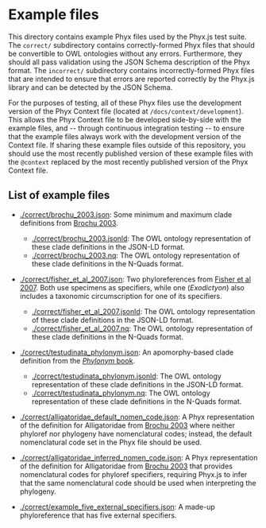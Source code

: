# Example files

This directory contains example Phyx files used by the Phyx.js test suite.
The `correct/` subdirectory contains correctly-formed Phyx files
that should be convertible to OWL ontologies without any errors. Furthermore,
they should all pass validation using the JSON Schema description of the Phyx
format. The `incorrect/` subdirectory contains incorrectly-formed Phyx files that
are intended to ensure that errors are reported correctly by the Phyx.js library
and can be detected by the JSON Schema.

For the purposes of testing, all of these Phyx files use the development version of
the Phyx Context file (located at `/docs/context/development`). This allows the
Phyx Context file to be developed side-by-side with the example files, and -- through
continuous integration testing -- to ensure that the example files always work with
the development version of the Context file. If sharing these example files outside
of this repository, you should use the most recently published version of these
example files with the `@context` replaced by the most recently published version
of the Phyx Context file.

## List of example files
* [./correct/brochu_2003.json]: Some minimum and maximum clade definitions from [Brochu 2003].
  * [./correct/brochu_2003.jsonld]: The OWL ontology representation of these clade definitions in the JSON-LD format.
  * [./correct/brochu_2003.nq]: The OWL ontology representation of these clade definitions in the N-Quads format.
* [./correct/fisher_et_al_2007.json]: Two phyloreferences from [Fisher et al 2007]. Both use specimens as specifiers, while one (*Exodictyon*) also includes a taxonomic circumscription for one of its specifiers.
  * [./correct/fisher_et_al_2007.jsonld]: The OWL ontology representation of these clade definitions in the JSON-LD format.
  * [./correct/fisher_et_al_2007.nq]: The OWL ontology representation of these clade definitions in the N-Quads format.
* [./correct/testudinata_phylonym.json]: An apomorphy-based clade definition from the [*Phylonym* book].
  * [./correct/testudinata_phylonym.jsonld]: The OWL ontology representation of these clade definitions in the JSON-LD format.
  * [./correct/testudinata_phylonym.nq]: The OWL ontology representation of these clade definitions in the N-Quads format.
* [./correct/alligatoridae_default_nomen_code.json]: A Phyx representation of the definition for Alligatoridae from [Brochu 2003] where neither phyloref nor phylogeny have nomenclatural codes; instead, the default nomenclatural code set in the Phyx file should be used.
* [./correct/alligatoridae_inferred_nomen_code.json]: A Phyx representation of the definition for Alligatoridae from [Brochu 2003] that provides nomenclatural codes for phyloref specifiers, requiring Phyx.js to infer that the same nomenclatural code should be used when interpreting the phylogeny.
* [./correct/example_five_external_specifiers.json]: A made-up phyloreference that has five external specifiers.

  [Brochu 2003]: https://doi.org/10.1146/annurev.earth.31.100901.141308
  [Fisher et al 2007]: https://doi.org/10.1639/0007-2745(2007)110[46:POTCWA]2.0.CO;2
  [*Phylonym* book]: https://www.routledge.com/Phylonyms-A-Companion-to-the-PhyloCode/Queiroz-Cantino-Gauthier/p/book/9781138332935
  [./correct/brochu_2003.json]: ./correct/brochu_2003.json
  [./correct/brochu_2003.jsonld]: ./correct/brochu_2003.jsonld
  [./correct/brochu_2003.nq]: ./correct/brochu_2003.nq
  [./correct/fisher_et_al_2007.json]: ./correct/fisher_et_al_2007.json
  [./correct/fisher_et_al_2007.jsonld]: ./correct/fisher_et_al_2007.jsonld
  [./correct/fisher_et_al_2007.nq]: ./correct/fisher_et_al_2007.nq
  [./correct/testudinata_phylonym.json]: ./correct/testudinata_phylonym.json
  [./correct/testudinata_phylonym.jsonld]: ./correct/testudinata_phylonym.jsonld
  [./correct/testudinata_phylonym.nq]: ./correct/testudinata_phylonym.nq
  [./correct/alligatoridae_default_nomen_code.json]: ./correct/alligatoridae_default_nomen_code.json
  [./correct/alligatoridae_inferred_nomen_code.json]: ./correct/alligatoridae_inferred_nomen_code.json
  [./correct/example_five_external_specifiers.json]: ./correct/example_five_external_specifiers.json
